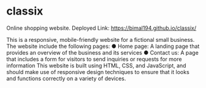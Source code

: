 # classix
Online shopping website. 
Deployed Link: https://bimal194.github.io/classix/


This is a responsive, mobile-friendly website for a fictional small business. 
The website include the following pages:
● Home page: A landing page that provides an overview of the business and its services
● Contact us: A page that includes a form for visitors to send inquiries or requests for more
information
This website is built using HTML, CSS, and JavaScript, and should make use of
responsive design techniques to ensure that it looks and functions correctly on a variety of
devices.
